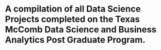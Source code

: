 # A compilation of all Data Science Projects completed on the Texas McComb Data Science and Business Analytics Post Graduate Program.
